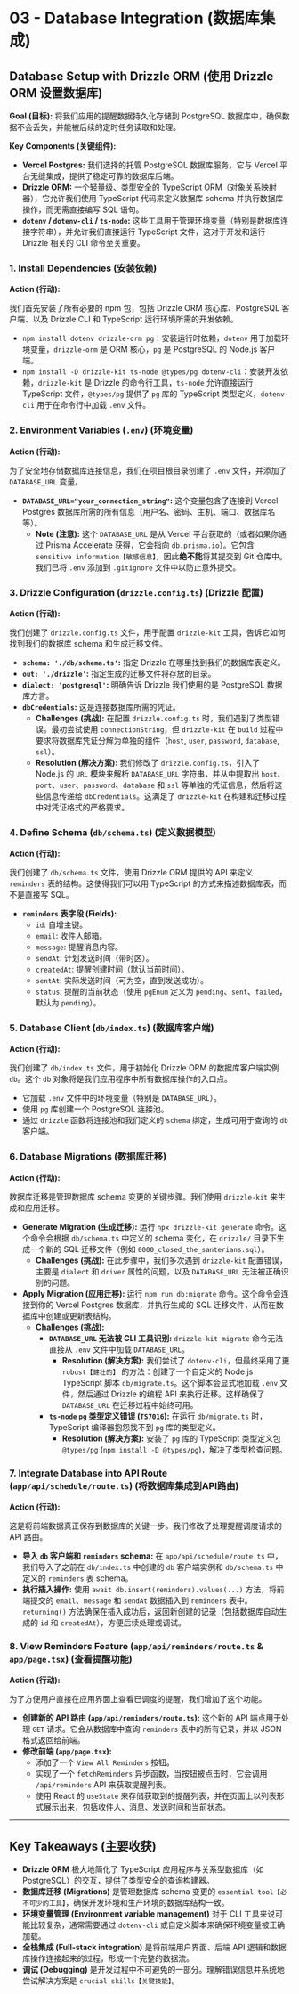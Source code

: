 # 03 - Database Integration (数据库集成)

## Database Setup with Drizzle ORM (使用 Drizzle ORM 设置数据库)

**Goal (目标):** 将我们应用的提醒数据持久化存储到 PostgreSQL 数据库中，确保数据不会丢失，并能被后续的定时任务读取和处理。

**Key Components (关键组件):**

*   **Vercel Postgres:** 我们选择的托管 PostgreSQL 数据库服务，它与 Vercel 平台无缝集成，提供了稳定可靠的数据库后端。
*   **Drizzle ORM:** 一个轻量级、类型安全的 TypeScript ORM（对象关系映射器），它允许我们使用 TypeScript 代码来定义数据库 schema 并执行数据库操作，而无需直接编写 SQL 语句。
*   **`dotenv` / `dotenv-cli` / `ts-node`:** 这些工具用于管理环境变量（特别是数据库连接字符串），并允许我们直接运行 TypeScript 文件，这对于开发和运行 Drizzle 相关的 CLI 命令至关重要。

### 1. Install Dependencies (安装依赖)

**Action (行动):**

我们首先安装了所有必要的 npm 包，包括 Drizzle ORM 核心库、PostgreSQL 客户端、以及 Drizzle CLI 和 TypeScript 运行环境所需的开发依赖。

*   `npm install dotenv drizzle-orm pg`：安装运行时依赖，`dotenv` 用于加载环境变量，`drizzle-orm` 是 ORM 核心，`pg` 是 PostgreSQL 的 Node.js 客户端。
*   `npm install -D drizzle-kit ts-node @types/pg dotenv-cli`：安装开发依赖，`drizzle-kit` 是 Drizzle 的命令行工具，`ts-node` 允许直接运行 TypeScript 文件，`@types/pg` 提供了 `pg` 库的 TypeScript 类型定义，`dotenv-cli` 用于在命令行中加载 `.env` 文件。

### 2. Environment Variables (`.env`) (环境变量)

**Action (行动):**

为了安全地存储数据库连接信息，我们在项目根目录创建了 `.env` 文件，并添加了 `DATABASE_URL` 变量。

*   **`DATABASE_URL="your_connection_string"`:** 这个变量包含了连接到 Vercel Postgres 数据库所需的所有信息（用户名、密码、主机、端口、数据库名等）。
    *   **Note (注意):** 这个 `DATABASE_URL` 是从 Vercel 平台获取的（或者如果你通过 Prisma Accelerate 获得，它会指向 `db.prisma.io`）。它包含 `sensitive information【敏感信息】`，因此**绝不能**将其提交到 Git 仓库中。我们已将 `.env` 添加到 `.gitignore` 文件中以防止意外提交。

### 3. Drizzle Configuration (`drizzle.config.ts`) (Drizzle 配置)

**Action (行动):**

我们创建了 `drizzle.config.ts` 文件，用于配置 `drizzle-kit` 工具，告诉它如何找到我们的数据库 schema 和生成迁移文件。

*   **`schema: './db/schema.ts'`:** 指定 Drizzle 在哪里找到我们的数据库表定义。
*   **`out: './drizzle'`:** 指定生成的迁移文件将存放的目录。
*   **`dialect: 'postgresql'`:** 明确告诉 Drizzle 我们使用的是 PostgreSQL 数据库方言。
*   **`dbCredentials`:** 这是连接数据库所需的凭证。
    *   **Challenges (挑战):** 在配置 `drizzle.config.ts` 时，我们遇到了类型错误。最初尝试使用 `connectionString`，但 `drizzle-kit` 在 `build` 过程中要求将数据库凭证分解为单独的组件（`host`, `user`, `password`, `database`, `ssl`）。
    *   **Resolution (解决方案):** 我们修改了 `drizzle.config.ts`，引入了 Node.js 的 `URL` 模块来解析 `DATABASE_URL` 字符串，并从中提取出 `host`、`port`、`user`、`password`、`database` 和 `ssl` 等单独的凭证信息，然后将这些信息传递给 `dbCredentials`。这满足了 `drizzle-kit` 在构建和迁移过程中对凭证格式的严格要求。

### 4. Define Schema (`db/schema.ts`) (定义数据模型)

**Action (行动):**

我们创建了 `db/schema.ts` 文件，使用 Drizzle ORM 提供的 API 来定义 `reminders` 表的结构。这使得我们可以用 TypeScript 的方式来描述数据库表，而不是直接写 SQL。

*   **`reminders` 表字段 (Fields):**
    *   `id`: 自增主键。
    *   `email`: 收件人邮箱。
    *   `message`: 提醒消息内容。
    *   `sendAt`: 计划发送时间（带时区）。
    *   `createdAt`: 提醒创建时间（默认当前时间）。
    *   `sentAt`: 实际发送时间（可为空，直到发送成功）。
    *   `status`: 提醒的当前状态（使用 `pgEnum` 定义为 `pending`、`sent`、`failed`，默认为 `pending`）。

### 5. Database Client (`db/index.ts`) (数据库客户端)

**Action (行动):**

我们创建了 `db/index.ts` 文件，用于初始化 Drizzle ORM 的数据库客户端实例 `db`。这个 `db` 对象将是我们应用程序中所有数据库操作的入口点。

*   它加载 `.env` 文件中的环境变量（特别是 `DATABASE_URL`）。
*   使用 `pg` 库创建一个 PostgreSQL 连接池。
*   通过 `drizzle` 函数将连接池和我们定义的 `schema` 绑定，生成可用于查询的 `db` 客户端。

### 6. Database Migrations (数据库迁移)

**Action (行动):**

数据库迁移是管理数据库 schema 变更的关键步骤。我们使用 `drizzle-kit` 来生成和应用迁移。

*   **Generate Migration (生成迁移):** 运行 `npx drizzle-kit generate` 命令。这个命令会根据 `db/schema.ts` 中定义的 schema 变化，在 `drizzle/` 目录下生成一个新的 SQL 迁移文件（例如 `0000_closed_the_santerians.sql`）。
    *   **Challenges (挑战):** 在此步骤中，我们多次遇到 `drizzle-kit` 配置错误，主要是 `dialect` 和 `driver` 属性的问题，以及 `DATABASE_URL` 无法被正确识别的问题。
*   **Apply Migration (应用迁移):** 运行 `npm run db:migrate` 命令。这个命令会连接到你的 Vercel Postgres 数据库，并执行生成的 SQL 迁移文件，从而在数据库中创建或更新表结构。
    *   **Challenges (挑战):**
        *   **`DATABASE_URL` 无法被 CLI 工具识别:** `drizzle-kit migrate` 命令无法直接从 `.env` 文件中加载 `DATABASE_URL`。
            *   **Resolution (解决方案):** 我们尝试了 `dotenv-cli`，但最终采用了更 `robust【健壮的】` 的方法：创建了一个自定义的 Node.js TypeScript 脚本 `db/migrate.ts`。这个脚本会显式地加载 `.env` 文件，然后通过 Drizzle 的编程 API 来执行迁移。这样确保了 `DATABASE_URL` 在迁移过程中始终可用。
        *   **`ts-node` `pg` 类型定义错误 (`TS7016`):** 在运行 `db/migrate.ts` 时，TypeScript 编译器抱怨找不到 `pg` 库的类型定义。
            *   **Resolution (解决方案):** 安装了 `pg` 库的 TypeScript 类型定义包 `@types/pg` (`npm install -D @types/pg`)，解决了类型检查问题。

### 7. Integrate Database into API Route (`app/api/schedule/route.ts`) (将数据库集成到API路由)

**Action (行动):**

这是将前端数据真正保存到数据库的关键一步。我们修改了处理提醒调度请求的 API 路由。

*   **导入 `db` 客户端和 `reminders` schema:** 在 `app/api/schedule/route.ts` 中，我们导入了之前在 `db/index.ts` 中创建的 `db` 客户端实例和 `db/schema.ts` 中定义的 `reminders` 表 schema。
*   **执行插入操作:** 使用 `await db.insert(reminders).values(...)` 方法，将前端提交的 `email`、`message` 和 `sendAt` 数据插入到 `reminders` 表中。`returning()` 方法确保在插入成功后，返回新创建的记录（包括数据库自动生成的 `id` 和 `createdAt`），方便后续处理或调试。

### 8. View Reminders Feature (`app/api/reminders/route.ts` & `app/page.tsx`) (查看提醒功能)

**Action (行动):**

为了方便用户直接在应用界面上查看已调度的提醒，我们增加了这个功能。

*   **创建新的 API 路由 (`app/api/reminders/route.ts`):** 这个新的 API 端点用于处理 `GET` 请求。它会从数据库中查询 `reminders` 表中的所有记录，并以 JSON 格式返回给前端。
*   **修改前端 (`app/page.tsx`):**
    *   添加了一个 `View All Reminders` 按钮。
    *   实现了一个 `fetchReminders` 异步函数，当按钮被点击时，它会调用 `/api/reminders` API 来获取提醒列表。
    *   使用 React 的 `useState` 来存储获取到的提醒列表，并在页面上以列表形式展示出来，包括收件人、消息、发送时间和当前状态。

---

## Key Takeaways (主要收获)

*   **Drizzle ORM** 极大地简化了 TypeScript 应用程序与关系型数据库（如 PostgreSQL）的交互，提供了类型安全的查询构建器。
*   **数据库迁移 (Migrations)** 是管理数据库 schema 变更的 `essential tool【必不可少的工具】`，确保开发环境和生产环境的数据库结构一致。
*   **环境变量管理 (Environment variable management)** 对于 CLI 工具来说可能比较复杂，通常需要通过 `dotenv-cli` 或自定义脚本来确保环境变量被正确加载。
*   **全栈集成 (Full-stack integration)** 是将前端用户界面、后端 API 逻辑和数据库操作连接起来的过程，形成一个完整的数据流。
*   **调试 (Debugging)** 是开发过程中不可避免的一部分。理解错误信息并系统地尝试解决方案是 `crucial skills【关键技能】`。
